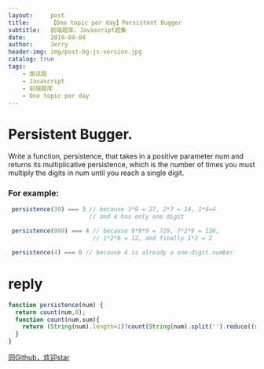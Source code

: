 ```yaml
---
layout:     post
title:      【One topic per day】Persistent Bugger
subtitle:   前端题库，Javascript题集
date:       2019-04-04
author:     Jerry
header-img: img/post-bg-js-version.jpg
catalog: true
tags:
    - 面试题
    - Javascript
    - 前端题库
    - One topic per day
---
```


# Persistent Bugger.
Write a function, persistence, that takes in a positive parameter num and returns its multiplicative persistence, which is the number of times you must multiply the digits in num until you reach a single digit.

### For example:
```js
 persistence(39) === 3 // because 3*9 = 27, 2*7 = 14, 1*4=4
                       // and 4 has only one digit

 persistence(999) === 4 // because 9*9*9 = 729, 7*2*9 = 126,
                        // 1*2*6 = 12, and finally 1*2 = 2

 persistence(4) === 0 // because 4 is already a one-digit number
```
# reply
```js
function persistence(num) {
  return count(num,0);
  function count(num,sum){
    return (String(num).length>1)?count(String(num).split('').reduce((s,x)=>{return s=s*x},1),++sum):sum;
  }
}
```


[同Github，欢迎star](https://github.com/xiqe/code-train/issues)
